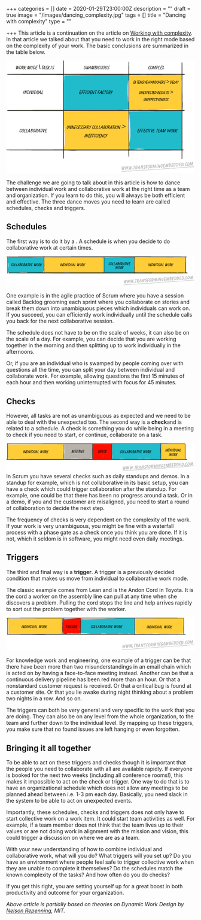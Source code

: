 +++
categories = []
date = 2020-01-29T23:00:00Z
description = ""
draft = true
image = "/images/dancing_complexity.jpg"
tags = []
title = "Dancing with complexity"
type = ""

+++
This article is a continuation on the article on [Working with complexity](../working-with-complexity/ "Working with complexity"). In that article we talked about that you need to work in the right mode based on the complexity of your work. The basic conclusions are summarized in the table below.

![](static/images/grid.png)

The challenge we are going to talk about in this article is how to dance between individual work and collaborative work at the right time as a team and organization. If you learn to do this, you will always be both efficient and effective. The three dance moves you need to learn are called schedules, checks and triggers.

## Schedules

The first way is to do it by a . A schedule is when you decide to do collaborative work at certain times.

![](static/images/schedules_1.png)

One example is in the agile practice of Scrum where you have a session called Backlog grooming each sprint where you collaborate on stories and break them down into unambiguous pieces which individuals can work on. If you succeed, you can efficiently work individually until the schedule calls you back for the next collaborative session.

The schedule does not have to be on the scale of weeks, it can also be on the scale of a day. For example, you can decide that you are working together in the morning and then splitting up to work individually in the afternoons.

Or, if you are an individual who is swamped by people coming over with questions all the time, you can split your day between individual and collaborate work. For example, allowing questions the first 15 minutes of each hour and then working uninterrupted with focus for 45 minutes.

## Checks

However, all tasks are not as unambiguous as expected and we need to be able to deal with the unexpected too. The second way is a **check**and is related to a schedule. A check is something you do while being in a meeting to check if you need to start, or continue, collaborate on a task.

![](static/images/schedules_2.png)  
In Scrum you have several checks such as daily standups and demos. In a standup for example, which is not collaborative in its basic setup, you can have a check which could trigger collaboration after the standup. For example, one could be that there has been no progress around a task. Or in a demo, if you and the customer are misaligned, you need to start a round of collaboration to decide the next step.

The frequency of checks is very dependent on the complexity of the work. If your work is very unambiguous, you might be fine with a waterfall process with a phase gate as a check once you think you are done. If it is not, which it seldom is in software, you might need even daily meetings.

## Triggers

The third and final way is a **trigger**. A trigger is a previously decided condition that makes us move from individual to collaborative work mode.

The classic example comes from Lean and is the Andon Cord in Toyota. It is the cord a worker on the assembly line can pull at any time when she discovers a problem. Pulling the cord stops the line and help arrives rapidly to sort out the problem together with the worker.

![](static/images/schedules_3.png)

For knowledge work and engineering, one example of a trigger can be that there have been more than two misunderstandings in an email chain which is acted on by having a face-to-face meeting instead. Another can be that a continuous delivery pipeline has been red more than an hour. Or that a nonstandard customer request is received. Or that a critical bug is found at a customer site. Or that you lie awake during night thinking about a problem two nights in a row. And so on.

The triggers can both be very general and very specific to the work that you are doing. They can also be on any level from the whole organization, to the team and further down to the individual level. By mapping up these triggers, you make sure that no found issues are left hanging or even forgotten.

## Bringing it all together

To be able to act on these triggers and checks though it is important that the people you need to collaborate with all are available rapidly. If everyone is booked for the next two weeks (including all conference rooms!), this makes it impossible to act on the check or trigger. One way to do that is to have an organizational schedule which does not allow any meetings to be planned ahead between i.e. 1-3 pm each day. Basically, you need slack in the system to be able to act on unexpected events.

Importantly, these schedules, checks and triggers does not only have to start collective work on a work item. It could start team activities as well. For example, if a team member does not think that the team lives up to their values or are not doing work in alignment with the mission and vision, this could trigger a discussion on where we are as a team.

With your new understanding of how to combine individual and collaborative work, what will you do? What triggers will you set up? Do you have an environment where people feel safe to trigger collective work when they are unable to complete it themselves? Do the schedules match the known complexity of the tasks? And how often do you do checks?

If you get this right, you are setting yourself up for a great boost in both productivity and outcome for your organization.

_Above article is partially based on theories on Dynamic Work Design by_ [_Nelson Repenning_](https://mitsloan.mit.edu/faculty/directory/nelson-p-repenning)_, MIT._